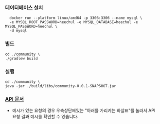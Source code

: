 ### 데이터베이스 설치
```
  docker run --platform linux/amd64 -p 3306:3306 --name mysql \   
  -e MYSQL_ROOT_PASSWORD=heechul -e MYSQL_DATABASE=heechul -e MYSQL_PASSWORD=heechul \   
  -d mysql
  ```

### 빌드
```
cd ./community \  
./gradlew build  
```

### 실행
```
cd ./community \  
java -jar ./build/libs/community-0.0.1-SNAPSHOT.jar
```

### [API 문서](https://documenter.getpostman.com/view/10893095/Uyxoh3gM#41c75655-e766-4365-bac6-414e0d5e0c7b)
- 예시가 있는 요청의 경우 우측상단에있는 "아래를 가리키는 화살표"를 눌러서 API요청 결과 예시를 확인할 수 있습니다.
